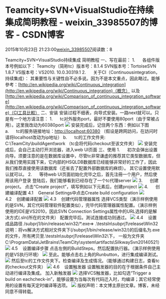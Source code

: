 # Teamcity+SVN+VisualStudio在持续集成简明教程 - weixin_33985507的博客 - CSDN博客
2015年10月23日 21:23:00[weixin_33985507](https://me.csdn.net/weixin_33985507)阅读数：8

Teamcity+SVN+VisualStudio持续集成
简明教程
一、写在最前：
1.      各组件版本号例如以下：
Teamcity（简称tc）版本号：8.1.4
SVN版本号：TortoiseSVN 1.8.7
VS版本号：VS2010. 10.0.30319.1
2.      关于CI（Continuousintegration，持续集成）：
其重要性与关键性自不必多说。因为不是本文重点，因此略过。能够參考：[http://en.wikipedia.org/wiki/Continuous_integration](http://en.wikipedia.org/wiki/Continuous_integration)（概念） 以及
[http://en.wikipedia.org/wiki/Comparison_of_continuous_integration_software](http://en.wikipedia.org/wiki/Comparison_of_continuous_integration_software)（CI工具比較）
二、安装
安装过程不细表，向导式安装。一路next就可以。只是有一个地方请注意： 
1.      tc对外服务port，最好不要使用80port（由于常被占用）。这里我改动为60380port
![](https://img-blog.csdn.net/20140919170813062?watermark/2/text/aHR0cDovL2Jsb2cuY3Nkbi5uZXQvZ3JlYXQzNzc5/font/5a6L5L2T/fontsize/400/fill/I0JBQkFCMA==/dissolve/70/gravity/SouthEast)
安装完成后，记住两个东西：例如以下图
a.      tc的服务链接地址：[http://localhost:60380](http://localhost:60380/) （假设是跨网訪问，在訪问时请将localhost改动为ip地址）
b.      tc的工作文件夹: C:\TeamCity\buildAgent\work （tc会将代码checkout至该文件夹）
![](https://img-blog.csdn.net/20140919171014360?watermark/2/text/aHR0cDovL2Jsb2cuY3Nkbi5uZXQvZ3JlYXQzNzc5/font/5a6L5L2T/fontsize/400/fill/I0JBQkFCMA==/dissolve/70/gravity/SouthEast)
安装完成后，会自己主动打开浏览器，进入web UI页面
三、使用
1.      初次会弹出设置向导。须要注意的是在数据库设置中，尽管tc非常谦虚的推荐其它类型数据库，但从我们使用实践下来，它内部的HSQLDB数据库已经能够非常好的工作了，因此我们推荐直接使用该数据库（还省去了配置外部数据库的麻烦）。
其它设置使用默认就可以。
2.      等待web UI页面初始化完毕之后，首先注冊一个用户，然后使用该用户登录
登陆后，我们能够看到已经存在了一个tc代理server
![](https://img-blog.csdn.net/20140919170827062?)
3.      创建project。 点击“Create project”，填写例如以下元素后，创建project
![](https://img-blog.csdn.net/20140919171024703?watermark/2/text/aHR0cDovL2Jsb2cuY3Nkbi5uZXQvZ3JlYXQzNzc5/font/5a6L5L2T/fontsize/400/fill/I0JBQkFCMA==/dissolve/70/gravity/SouthEast)
4.      创建编译配置
4.1    General Settings中点击Create build configuration
![](https://img-blog.csdn.net/20140919171028977?watermark/2/text/aHR0cDovL2Jsb2cuY3Nkbi5uZXQvZ3JlYXQzNzc5/font/5a6L5L2T/fontsize/400/fill/I0JBQkFCMA==/dissolve/70/gravity/SouthEast)
4.2    创建编译配置
![](https://img-blog.csdn.net/20140919171031769?watermark/2/text/aHR0cDovL2Jsb2cuY3Nkbi5uZXQvZ3JlYXQzNzc5/font/5a6L5L2T/fontsize/400/fill/I0JBQkFCMA==/dissolve/70/gravity/SouthEast)
4.3    创建代码管理器属性
选择VCS类型（演示样例使用的是SVN，其它代码管理软件配置类似），完毕代码管理器属性配置。（演示样例使用的IDE是VS2010，因此SVN Connection Settings属性中的URL选择的是解决方式(.sln)所在的文件夹）
配置完毕后。測试连接成功则通过。
![](https://img-blog.csdn.net/20140919171035326?watermark/2/text/aHR0cDovL2Jsb2cuY3Nkbi5uZXQvZ3JlYXQzNzc5/font/5a6L5L2T/fontsize/400/fill/I0JBQkFCMA==/dissolve/70/gravity/SouthEast)
4.4    设置成品路径
/subprj1/bin/release/win32/*.exe=> .\testsln\subprj1\release\Win32\
说明：将vs解决方式相对文件夹下(/subprj1/bin/release/win32/)的后缀名为.exe的文件，所有拷贝至.\testsln\subprj1\release\Win32\下， 一般为文件夹C:\ProgramData\JetBrains\TeamCity\system\artifacts\SilkwaySvn20140521）
![](https://img-blog.csdn.net/20140919171038649?watermark/2/text/aHR0cDovL2Jsb2cuY3Nkbi5uZXQvZ3JlYXQzNzc5/font/5a6L5L2T/fontsize/400/fill/I0JBQkFCMA==/dissolve/70/gravity/SouthEast)
4.5    设置编译步骤
点击左側的BuildSteps。然后配置执行器。（演示样例使用的是VS执行环境）
![](https://img-blog.csdn.net/20140919170847046?watermark/2/text/aHR0cDovL2Jsb2cuY3Nkbi5uZXQvZ3JlYXQzNzc5/font/5a6L5L2T/fontsize/400/fill/I0JBQkFCMA==/dissolve/70/gravity/SouthEast)
至此。能够点击右上角的Runbutton，进行集成编译測试。
![](https://img-blog.csdn.net/20140919171045669?watermark/2/text/aHR0cDovL2Jsb2cuY3Nkbi5uZXQvZ3JlYXQzNzc5/font/5a6L5L2T/fontsize/400/fill/I0JBQkFCMA==/dissolve/70/gravity/SouthEast)
然后至tc的工作文件夹下。检查编译及生成情况。（能够通过构建日志，查看tc的checkout文件夹）
![](https://img-blog.csdn.net/20140919170854609?watermark/2/text/aHR0cDovL2Jsb2cuY3Nkbi5uZXQvZ3JlYXQzNzc5/font/5a6L5L2T/fontsize/400/fill/I0JBQkFCMA==/dissolve/70/gravity/SouthEast)
4.6    设置触发器
设置触发器的目的在于根据条件自己主动进行编译及集成。
加入新触发器
![](https://img-blog.csdn.net/20140919171051971?)
选择VCS触发器，比如勾选“Trigger a build on eachcheck-in”，能够设置为当每次有代码迁入时，均编译；其它经常使用的设置有每天定时编译等选项。
![](https://img-blog.csdn.net/20140919171055154?)
版权声明：本文博主原创文章。博客，未经同意不得转载。
